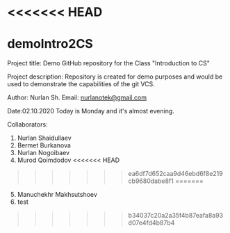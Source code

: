 <<<<<<< HEAD
=======
# demoIntro2CS
Project title:
Demo GitHub repository for the Class "Introduction to CS"

Project description:
Repository is created for demo purposes and would be used to demonstrate the capabilities
of the git VCS.

Author: Nurlan Sh.
Email: nurlanotek@gmail.com

Date:02.10.2020
Today is Monday and it's almost evening.

Collaborators:
1. Nurlan Shaidullaev
2. Bermet Burkanova
3. Nurlan Nogoibaev
4. Murod Qoimdodov
<<<<<<< HEAD
>>>>>>> ea6df7d652caa9d46ebd6f8e219cb9680dabe8f1
=======
5. Manuchekhr Makhsutshoev
6. test
>>>>>>> b34037c20a2a35f4b87eafa8a93d07e4fd4b87b4

